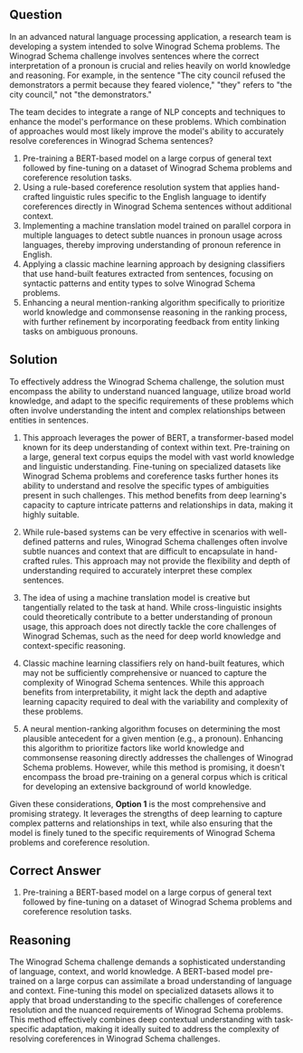 ## Question
In an advanced natural language processing application, a research team is developing a system intended to solve Winograd Schema problems. The Winograd Schema challenge involves sentences where the correct interpretation of a pronoun is crucial and relies heavily on world knowledge and reasoning. For example, in the sentence "The city council refused the demonstrators a permit because they feared violence," "they" refers to "the city council," not "the demonstrators."

The team decides to integrate a range of NLP concepts and techniques to enhance the model's performance on these problems. Which combination of approaches would most likely improve the model's ability to accurately resolve coreferences in Winograd Schema sentences?

1. Pre-training a BERT-based model on a large corpus of general text followed by fine-tuning on a dataset of Winograd Schema problems and coreference resolution tasks.
2. Using a rule-based coreference resolution system that applies hand-crafted linguistic rules specific to the English language to identify coreferences directly in Winograd Schema sentences without additional context.
3. Implementing a machine translation model trained on parallel corpora in multiple languages to detect subtle nuances in pronoun usage across languages, thereby improving understanding of pronoun reference in English.
4. Applying a classic machine learning approach by designing classifiers that use hand-built features extracted from sentences, focusing on syntactic patterns and entity types to solve Winograd Schema problems.
5. Enhancing a neural mention-ranking algorithm specifically to prioritize world knowledge and commonsense reasoning in the ranking process, with further refinement by incorporating feedback from entity linking tasks on ambiguous pronouns.

## Solution
To effectively address the Winograd Schema challenge, the solution must encompass the ability to understand nuanced language, utilize broad world knowledge, and adapt to the specific requirements of these problems which often involve understanding the intent and complex relationships between entities in sentences.

1. This approach leverages the power of BERT, a transformer-based model known for its deep understanding of context within text. Pre-training on a large, general text corpus equips the model with vast world knowledge and linguistic understanding. Fine-tuning on specialized datasets like Winograd Schema problems and coreference tasks further hones its ability to understand and resolve the specific types of ambiguities present in such challenges. This method benefits from deep learning's capacity to capture intricate patterns and relationships in data, making it highly suitable.

2. While rule-based systems can be very effective in scenarios with well-defined patterns and rules, Winograd Schema challenges often involve subtle nuances and context that are difficult to encapsulate in hand-crafted rules. This approach may not provide the flexibility and depth of understanding required to accurately interpret these complex sentences.

3. The idea of using a machine translation model is creative but tangentially related to the task at hand. While cross-linguistic insights could theoretically contribute to a better understanding of pronoun usage, this approach does not directly tackle the core challenges of Winograd Schemas, such as the need for deep world knowledge and context-specific reasoning.

4. Classic machine learning classifiers rely on hand-built features, which may not be sufficiently comprehensive or nuanced to capture the complexity of Winograd Schema sentences. While this approach benefits from interpretability, it might lack the depth and adaptive learning capacity required to deal with the variability and complexity of these problems.

5. A neural mention-ranking algorithm focuses on determining the most plausible antecedent for a given mention (e.g., a pronoun). Enhancing this algorithm to prioritize factors like world knowledge and commonsense reasoning directly addresses the challenges of Winograd Schema problems. However, while this method is promising, it doesn't encompass the broad pre-training on a general corpus which is critical for developing an extensive background of world knowledge.

Given these considerations, **Option 1** is the most comprehensive and promising strategy. It leverages the strengths of deep learning to capture complex patterns and relationships in text, while also ensuring that the model is finely tuned to the specific requirements of Winograd Schema problems and coreference resolution.

## Correct Answer
1. Pre-training a BERT-based model on a large corpus of general text followed by fine-tuning on a dataset of Winograd Schema problems and coreference resolution tasks.

## Reasoning
The Winograd Schema challenge demands a sophisticated understanding of language, context, and world knowledge. A BERT-based model pre-trained on a large corpus can assimilate a broad understanding of language and context. Fine-tuning this model on specialized datasets allows it to apply that broad understanding to the specific challenges of coreference resolution and the nuanced requirements of Winograd Schema problems. This method effectively combines deep contextual understanding with task-specific adaptation, making it ideally suited to address the complexity of resolving coreferences in Winograd Schema challenges.